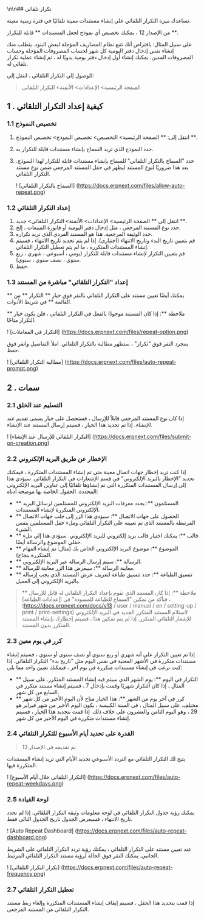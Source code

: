 \n\n## تكرار تلقائي

تساعدك ميزة التكرار التلقائي على إنشاء مستندات معينة تلقائيًا في فترة زمنية معينة.

من الإصدار 12 ، يمكنك تخصيص أي نموذج لجعل المستندات ** قابلة للتكرار **.

على سبيل المثال: بافتراض أنك تتبع نظام المصاريف المؤجلة لبعض البنود. يتطلب منك إنشاء نفس إدخال دفتر اليومية كل شهر لحساب المصروفات المؤجلة وحساب المصروفات المدين. يمكنك إنشاء أول إدخال دفتر يومية يدويًا له ، ثم إنشاء عملية تكرار تلقائي له.

للوصول إلى التكرار التلقائي ، انتقل إلى:

> الصفحة الرئيسية> الإعدادات> الأتمتة> التكرار التلقائي

## 1 \. كيفية إعداد التكرار التلقائي

### 1.1 تخصيص النموذج

1. انتقل إلى: ** الصفحة الرئيسية> التخصيص> تخصيص النموذج> تخصيص النموذج **.
2. حدد النموذج الذي تريد السماح بإنشاء مستندات قابلة للتكرار به.
3. حدد "السماح بالتكرار التلقائي" للسماح بإنشاء مستندات قابلة للتكرار لهذا النموذج. يعد هذا ضروريًا لنوع المستند ليظهر في حقل المستند المرجعي ضمن نوع مستند التكرار التلقائي.
    
    ! [السماح بالتكرار التلقائي] (https://docs.erpnext.com/files/allow-auto-repeat.png)
    

### 1.2 إعداد التكرار التلقائي

1. انتقل إلى ** الصفحة الرئيسية> الإعدادات> الأتمتة> التكرار التلقائي> جديد **.
2. حدد نوع المستند المرجعي ، مثل إدخال دفتر اليومية أو فاتورة المبيعات ، إلخ.
3. حدد الوثيقة المرجعية. هذا هو المستند الفردي الذي تريد تكراره.
4. قم بتعيين تاريخ البدء وتاريخ الانتهاء (اختياري). إذا لم يتم تحديد تاريخ الانتهاء ، فسيتم إنشاء المستندات المتكررة ، ما لم يتم تعطيل التكرار التلقائي.
5. قم بتعيين التكرار لإنشاء مستندات قابلة للتكرار (يومي ، أسبوعي ، شهري ، ربع سنوي ، نصف سنوي ، سنوي).
6. حفظ.

### 1.3 إعداد "التكرار التلقائي" مباشرة من المستند

يمكنك أيضًا تعيين مستند على التكرار التلقائي بالنقر فوق خيار ** التكرار ** من ** القائمة ** في شريط الأدوات.

** ملاحظة **: إذا كان المستند موجودًا بالفعل في التكرار التلقائي ، فلن يكون خيار التكرار متاحًا.

! [التكرار في المعاملات] (https://docs.erpnext.com/files/repeat-option.png)

بمجرد النقر فوق "تكرار" ، ستظهر مطالبة بالتكرار التلقائي. املأ التفاصيل وانقر فوق حفظ.

! [مطالبة التكرار التلقائي] (https://docs.erpnext.com/files/auto-repeat-prompt.png)

## 2 \. سمات

### 2.1 التسليم عند الخلق

إذا كان نوع المستند المرجعي قابلاً للإرسال ، فستحصل على خيار يسمى _تقديم عند الإنشاء_. إذا تم تحديد هذا الخيار ، فسيتم إرسال المستند عند الإنشاء.

! [التكرار التلقائي للإرسال عند الإنشاء] (https://docs.erpnext.com/files/submit-on-creation.png)

### 2.2 الإخطار عن طريق البريد الإلكتروني

إذا كنت تريد إخطار جهات اتصال معينة متى تم إنشاء المستندات المتكررة ، فيمكنك تحديد "الإخطار بالبريد الإلكتروني" في قسم الإشعارات في التكرار التلقائي. سيؤدي هذا إلى إرسال المستندات المتكررة التي تم إنشاؤها تلقائيًا إلى عناوين البريد الإلكتروني المحددة. الحقول الخاصة بها موضحة أدناه:

* ** المستلمون **: يحدد معرفات البريد الإلكتروني للمستلمين لرسائل البريد الإلكتروني المتكررة لإنشاء المستندات.
* ** الحصول على جهات الاتصال **: سيؤدي هذا الزر إلى جلب جهات الاتصال المرتبطة بالمستند الذي تم تعيينه على التكرار التلقائي وملء حقل المستلمين بنفس الشيء.
* ** قالب **: يمكنك اختيار قالب بريد إلكتروني للبريد الإلكتروني. سيؤدي هذا إلى ملء حقلي الموضوع والرسالة أيضًا.
* ** الموضوع **: موضوع البريد الإلكتروني الخاص بك (مثال: تم إنشاء المهام المتكررة بنجاح).
* ** الرسالة **: سيتم إرسال الرسالة عبر البريد الإلكتروني.
* ** معاينة الرسالة **: سيعرض هذا الزر معاينة للرسالة.
* ** تنسيق الطباعة **: حدد تنسيق طباعة لتعريف عرض المستند الذي يجب إرساله بالبريد الإلكتروني إلى العميل.

> ** ملاحظة **: إذا كان المستند الذي تقوم بإعداد التكرار التلقائي له قابل للإرسال ، فتأكد من تمكين "السماح للطباعة للمسودة" في [إعدادات الطباعة] (https://docs.erpnext.com/docs/v13 / user / manual / en / setting-up / print / print-settings) لاستلام المستند المتكرر الجديد في البريد الإلكتروني للإشعار التلقائي المتكرر. إذا لم يتم تمكين هذا ، فسيتم إخطارك بإنشاء المستند المتكرر بدون المستند.

### 2.3 كرر في يوم معين

إذا تم تعيين التكرار على أنه شهري أو ربع سنوي أو نصف سنوي أو سنوي ، فسيتم إنشاء مستندات متكررة في الأشهر المعنية في نفس اليوم مثل "تاريخ بدء" التكرار التلقائي. إذا كنت ترغب في إنشاء مستندات متكررة في يوم آخر ، فيمكنك تعيين واحد مما يلي:

* ** التكرار في اليوم **: يوم الشهر الذي سيتم فيه إنشاء المستند المتكرر. على سبيل المثال ، إذا كان التكرار شهريًا وقمت بإدخال 7 ، فسيتم إنشاء مستند متكرر في السابع من كل شهر.
* ** كرر في آخر يوم من الشهر **: هذا الخيار متاح لأن اليوم الأخير من كل شهر مختلف. على سبيل المثال ، في السنة الكبيسة ، يكون اليوم الأخير من شهر فبراير هو 29 ، وهو اليوم الثامن والعشرون على خلاف ذلك. إذا قمت بتحديد هذا الخيار ، فسيتم إنشاء مستندات متكررة في اليوم الأخير من كل شهر.

### 2.4 القدرة على تحديد أيام الأسبوع للتكرار التلقائي

> تم تقديمه في الإصدار 13

يتيح لك التكرار التلقائي مع التردد الأسبوعي تحديد الأيام التي تريد إنشاء المستندات المتكررة فيها.

! [التكرار التلقائي خلال أيام الأسبوع] (https://docs.erpnext.com/files/auto-repeat-weekdays.png)

### 2.5 لوحة القيادة

يمكنك رؤية جدول التكرار التلقائي في لوحة معلومات وثيقة التكرار التلقائي. إذا لم تحدد تاريخ الانتهاء ، فسيعرض الجدول تاريخ الجدول التالي فقط.

! [Auto Repeat Dashboard] (https://docs.erpnext.com/files/auto-repeat-dashboard.png)

عند تعيين مستند على التكرار التلقائي ، يمكنك رؤية تردد التكرار التلقائي على الشريط الجانبي. يمكنك النقر فوق الحالة لرؤية مستند التكرار التلقائي المرتبط.

! [تكرار التكرار التلقائي] (https://docs.erpnext.com/files/auto-repeat-frequency.png)

### 2.7 تعطيل التكرار التلقائي

إذا قمت بتحديد هذا الحقل ، فسيتم إيقاف إنشاء المستندات المتكررة وإلغاء ربط مستند التكرار التلقائي من المستند المرجعي.